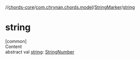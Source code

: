 //[chords-core](../../../index.md)/[com.chrynan.chords.model](../index.md)/[StringMarker](index.md)/[string](string.md)



# string  
[common]  
Content  
abstract val [string](string.md): [StringNumber](../-string-number/index.md)  




